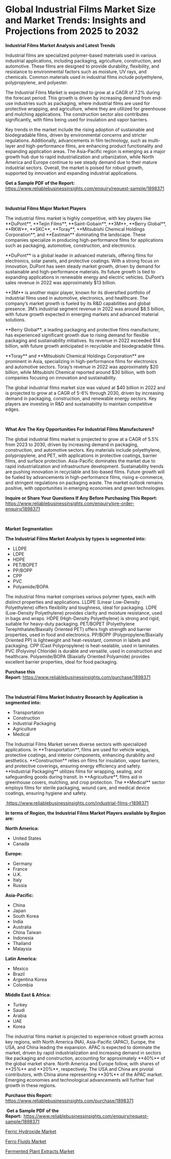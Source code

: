 <p><h1>Global Industrial Films Market Size and Market Trends: Insights and Projections from 2025 to 2032</h1></p><p><strong>Industrial Films Market Analysis and Latest Trends</strong></p>
<p><p>Industrial films are specialized polymer-based materials used in various industrial applications, including packaging, agriculture, construction, and automotive. These films are designed to provide durability, flexibility, and resistance to environmental factors such as moisture, UV rays, and chemicals. Common materials used in industrial films include polyethylene, polypropylene, and polyester.</p><p>The Industrial Films Market is expected to grow at a CAGR of 7.2% during the forecast period. This growth is driven by increasing demand from end-use industries such as packaging, where industrial films are used for protective wrapping, and agriculture, where they are utilized for greenhouse and mulching applications. The construction sector also contributes significantly, with films being used for insulation and vapor barriers.</p><p>Key trends in the market include the rising adoption of sustainable and biodegradable films, driven by environmental concerns and stricter regulations. Additionally, advancements in film technology, such as multi-layer and high-performance films, are enhancing product functionality and expanding application areas. The Asia-Pacific region is emerging as a major growth hub due to rapid industrialization and urbanization, while North America and Europe continue to see steady demand due to their mature industrial sectors. Overall, the market is poised for robust growth, supported by innovation and expanding industrial applications.</p></p>
<p><strong>Get a Sample PDF of the Report:&nbsp;</strong> <a href="https://www.reliablebusinessinsights.com/enquiry/request-sample/1898371?utm_campaign=117&utm_medium=2&utm_source=Github&utm_content=ia&utm_term=24012025&utm_id=industrial-films">https://www.reliablebusinessinsights.com/enquiry/request-sample/1898371</a></p>
<p>&nbsp;</p>
<p><strong>Industrial Films Major Market Players</strong></p>
<p><p>The industrial films market is highly competitive, with key players like **DuPont**, **Teijin Films**, **Saint-Gobain**, **3M**, **Berry Global**, **RKW**, **SKC**, **Toray**, **Mitsubishi Chemical Holdings Corporation**, and **Eastman** dominating the landscape. These companies specialize in producing high-performance films for applications such as packaging, automotive, construction, and electronics.</p><p>**DuPont** is a global leader in advanced materials, offering films for electronics, solar panels, and protective coatings. With a strong focus on innovation, DuPont has seen steady market growth, driven by demand for sustainable and high-performance materials. Its future growth is tied to expanding applications in renewable energy and electric vehicles. DuPont’s sales revenue in 2022 was approximately $13 billion.</p><p>**3M** is another major player, known for its diversified portfolio of industrial films used in automotive, electronics, and healthcare. The company’s market growth is fueled by its R&D capabilities and global presence. 3M’s industrial segment revenue in 2022 was around $8.5 billion, with future growth expected in emerging markets and advanced material solutions.</p><p>**Berry Global**, a leading packaging and protective films manufacturer, has experienced significant growth due to rising demand for flexible packaging and sustainability initiatives. Its revenue in 2022 exceeded $14 billion, with future growth anticipated in recyclable and biodegradable films.</p><p>**Toray** and **Mitsubishi Chemical Holdings Corporation** are prominent in Asia, specializing in high-performance films for electronics and automotive sectors. Toray’s revenue in 2022 was approximately $20 billion, while Mitsubishi Chemical reported around $30 billion, with both companies focusing on innovation and sustainability.</p><p>The global industrial films market size was valued at $40 billion in 2022 and is projected to grow at a CAGR of 5-6% through 2030, driven by increasing demand in packaging, construction, and renewable energy sectors. Key players are investing in R&D and sustainability to maintain competitive edges.</p></p>
<p>&nbsp;</p>
<p><strong>What Are The Key Opportunities For Industrial Films Manufacturers?</strong></p>
<p><p>The global industrial films market is projected to grow at a CAGR of 5.5% from 2023 to 2030, driven by increasing demand in packaging, construction, and automotive sectors. Key materials include polyethylene, polypropylene, and PET, with applications in protective coatings, barrier films, and surface protection. Asia-Pacific dominates the market due to rapid industrialization and infrastructure development. Sustainability trends are pushing innovation in recyclable and bio-based films. Future growth will be fueled by advancements in high-performance films, rising e-commerce, and stringent regulations on packaging waste. The market outlook remains positive, with opportunities in emerging economies and green technologies.</p></p>
<p><strong>Inquire or Share Your Questions If Any Before Purchasing This Report:</strong> <a href="https://www.reliablebusinessinsights.com/enquiry/pre-order-enquiry/1898371?utm_campaign=117&utm_medium=2&utm_source=Github&utm_content=ia&utm_term=24012025&utm_id=industrial-films">https://www.reliablebusinessinsights.com/enquiry/pre-order-enquiry/1898371</a></p>
<p>&nbsp;</p>
<p><strong>Market Segmentation</strong></p>
<p><strong>The Industrial Films Market Analysis by types is segmented into:</strong></p>
<p><ul><li>LLDPE</li><li>LDPE</li><li>HDPE</li><li>PET/BOPET</li><li>PP/BOPP</li><li>CPP</li><li>PVC</li><li>Polyamide/BOPA</li></ul></p>
<p><p>The industrial films market comprises various polymer types, each with distinct properties and applications. LLDPE (Linear Low-Density Polyethylene) offers flexibility and toughness, ideal for packaging. LDPE (Low-Density Polyethylene) provides clarity and moisture resistance, used in bags and wraps. HDPE (High-Density Polyethylene) is strong and rigid, suitable for heavy-duty packaging. PET/BOPET (Polyethylene Terephthalate/Biaxially Oriented PET) offers high strength and barrier properties, used in food and electronics. PP/BOPP (Polypropylene/Biaxially Oriented PP) is lightweight and heat-resistant, common in labels and packaging. CPP (Cast Polypropylene) is heat-sealable, used in laminates. PVC (Polyvinyl Chloride) is durable and versatile, used in construction and healthcare. Polyamide/BOPA (Biaxially Oriented Polyamide) provides excellent barrier properties, ideal for food packaging.</p></p>
<p><strong>Purchase this Report:&nbsp;</strong><a href="https://www.reliablebusinessinsights.com/purchase/1898371?utm_campaign=117&utm_medium=2&utm_source=Github&utm_content=ia&utm_term=24012025&utm_id=industrial-films">https://www.reliablebusinessinsights.com/purchase/1898371</a></p>
<p>&nbsp;</p>
<p><strong>The Industrial Films Market Industry Research by Application is segmented into:</strong></p>
<p><ul><li>Transportation</li><li>Construction</li><li>Industrial Packaging</li><li>Agriculture</li><li>Medical</li></ul></p>
<p><p>The Industrial Films Market serves diverse sectors with specialized applications. In **Transportation**, films are used for vehicle wraps, protective coatings, and interior components, enhancing durability and aesthetics. **Construction** relies on films for insulation, vapor barriers, and protective coverings, ensuring energy efficiency and safety. **Industrial Packaging** utilizes films for wrapping, sealing, and safeguarding goods during transit. In **Agriculture**, films aid in greenhouse covers, mulching, and crop protection. The **Medical** sector employs films for sterile packaging, wound care, and medical device coatings, ensuring hygiene and safety.</p></p>
<p><a href="https://www.reliablebusinessinsights.com/industrial-films-r1898371?utm_campaign=117&utm_medium=2&utm_source=Github&utm_content=ia&utm_term=24012025&utm_id=industrial-films">&nbsp;https://www.reliablebusinessinsights.com/industrial-films-r1898371</a></p>
<p><strong>In terms of Region, the Industrial Films Market Players available by Region are:</strong></p>
<p>
    <p> <strong> North America: </strong>
        <ul>
            <li>United States</li>
            <li>Canada</li>
        </ul>
        </p> 
    <p> <strong> Europe: </strong>
        <ul>
            <li>Germany</li>
            <li>France</li>
            <li>U.K.</li>
            <li>Italy</li>
            <li>Russia</li>
        </ul>
        </p> 
    <p> <strong> Asia-Pacific: </strong>
        <ul>
            <li>China</li>
            <li>Japan</li>
            <li>South Korea</li>
            <li>India</li>
            <li>Australia</li>
            <li>China Taiwan</li>
            <li>Indonesia</li>
            <li>Thailand</li>
            <li>Malaysia</li>
        </ul>
        </p> 
    <p> <strong> Latin America: </strong>
        <ul>
            <li>Mexico</li>
            <li>Brazil</li>
            <li>Argentina Korea</li>
            <li>Colombia</li>
        </ul>
        </p> 
    <p> <strong> Middle East & Africa: </strong>
        <ul>
            <li>Turkey</li>
            <li>Saudi</li>
            <li>Arabia</li>
            <li>UAE</li>
            <li>Korea</li>
        </ul>
    </p>
    </p>
<p><p>The industrial films market is projected to experience robust growth across key regions, with North America (NA), Asia-Pacific (APAC), Europe, the USA, and China leading the expansion. APAC is expected to dominate the market, driven by rapid industrialization and increasing demand in sectors like packaging and construction, accounting for approximately **40%** of the global market share. North America and Europe follow, with shares of **25%** and **20%**, respectively. The USA and China are pivotal contributors, with China alone representing **30%** of the APAC market. Emerging economies and technological advancements will further fuel growth in these regions.</p></p>
<p><strong>Purchase this Report: </strong><a href="https://www.reliablebusinessinsights.com/purchase/1898371?utm_campaign=117&utm_medium=2&utm_source=Github&utm_content=ia&utm_term=24012025&utm_id=industrial-films">https://www.reliablebusinessinsights.com/purchase/1898371</a></p>
<p>&nbsp;<strong>Get a Sample PDF of the Report:&nbsp;&nbsp;</strong><a href="https://www.reliablebusinessinsights.com/enquiry/request-sample/1898371?utm_campaign=117&utm_medium=2&utm_source=Github&utm_content=ia&utm_term=24012025&utm_id=industrial-films">https://www.reliablebusinessinsights.com/enquiry/request-sample/1898371</a></p>
<p><strong></strong></p>
<p><p><a href="https://github.com/phumlaaijem/Market-Research-Report-List-1/blob/main/ferric-hydroxide-market.md?utm_campaign=117&utm_medium=2&utm_source=Github&utm_content=ia&utm_term=24012025&utm_id=industrial-films">Ferric Hydroxide Market</a></p><p><a href="https://github.com/memorirummy/Market-Research-Report-List-1/blob/main/ferro-fluids-market.md?utm_campaign=117&utm_medium=2&utm_source=Github&utm_content=ia&utm_term=24012025&utm_id=industrial-films">Ferro Fluids Market</a></p><p><a href="https://github.com/xanaanenkaly/Market-Research-Report-List-1/blob/main/fermented-plant-extracts-market.md?utm_campaign=117&utm_medium=2&utm_source=Github&utm_content=ia&utm_term=24012025&utm_id=industrial-films">Fermented Plant Extracts Market</a></p></p>